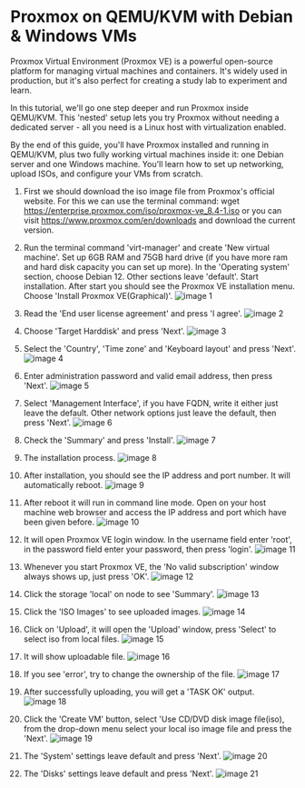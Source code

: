    # Proxmox on QEMU/KVM with Debian & Windows VMs
 Proxmox Virtual Environment (Proxmox VE) is a powerful open-source platform for managing virtual machines and containers. It's widely used in production, but it's also perfect for creating a study lab to experiment and learn.

In this tutorial, we'll go one step deeper and run Proxmox inside QEMU/KVM. This 'nested' setup lets you try Proxmox without needing a dedicated server - all you need is a Linux host with virtualization enabled.

By the end of this guide, you'll have Proxmox installed and running in QEMU/KVM, plus two fully working virtual machines inside it: one Debian server and one Windows machine. You'll learn how to set up networking, upload ISOs, and configure your VMs from scratch. 

1. First we should download the iso image file from Proxmox's official website. For this we can use the terminal command: wget https://enterprise.proxmox.com/iso/proxmox-ve_8.4-1.iso or you can visit https://www.proxmox.com/en/downloads and download the current version.

2. Run the terminal command 'virt-manager' and create 'New virtual machine'. Set up 6GB RAM and 75GB hard drive (if you have more ram and hard disk capacity you can set up more). In the 'Operating system' section, choose Debian 12. Other sections leave 'default'. Start installation. After start you should see the Proxmox VE installation menu. Choose 'Install Proxmox VE(Graphical)'.
   ![image 1](images/00-install-proxmox.png)

3. Read the 'End user license agreement' and press 'I agree'.
   ![image 2](images/01-install-proxmox.png)

4. Choose 'Target Harddisk' and press 'Next'.
   ![image 3](images/02-install-proxmox.png)

5. Select the 'Country', 'Time zone' and 'Keyboard layout' and press 'Next'.
   ![image 4](images/03-install-proxmox.png)
   
6. Enter administration password and valid email address, then press 'Next'.
   ![image 5](images/04-install-proxmox.png)

7. Select 'Management Interface', if you have FQDN, write it either just leave the default. Other network options just leave the default, then press 'Next'.
   ![image 6](images/05-install-proxmox.png)

8. Check the 'Summary' and press 'Install'.
   ![image 7](images/06-install-proxmox.png)

9. The installation process.
   ![image 8](images/07-install-proxmox.png)

10. After installation, you should see the IP address and port number. It will automatically reboot.
   ![image 9](images/08-install-proxmox.png)

11. After reboot it will run in command line mode. Open on your host machine web browser and access the IP address and port which have been given before.
   ![image 10](images/09-install-proxmox.png)

12. It will open Proxmox VE login window. In the username field enter 'root', in the password field enter your password, then press 'login'.
   ![image 11](images/10-install-proxmox.png)

13. Whenever you start Proxmox VE, the 'No valid subscription' window always shows up, just press 'OK'.
   ![image 12](images/11-install-proxmox.png)

14. Click the storage 'local' on node to see 'Summary'.
   ![image 13](images/12-install-proxmox.png)

15. Click the 'ISO Images' to see uploaded images.
   ![image 14](images/13-install-proxmox.png)

16. Click on 'Upload', it will open the 'Upload' window, press 'Select' to select iso from local files.
   ![image 15](images/14-install-proxmox-upload-debian-image.png)

17. It will show uploadable file. 
   ![image 16](images/15-install-proxmox-upload-debian-image.png)

18. If you see 'error', try to change the ownership of the file.
   ![image 17](images/17-install-proxmox-upload-debian-image-error.png)

19. After successfully uploading, you will get a 'TASK OK' output.
   ![image 18](images/18-install-proxmox-upload-debian-image-success.png)

20. Click the 'Create VM' button, select 'Use CD/DVD disk image file(iso), from the drop-down menu select your local iso image file and press the 'Next'.
   ![image 19](images/20-install-proxmox-create-debian-vm.png)

21. The 'System' settings leave default and press 'Next'.
   ![image 20](images/21-install-proxmox-create-debian-vm.png)

22. The 'Disks' settings leave default and press 'Next'.
   ![image 21](images/22-install-proxmox-create-debian-vm.png)

